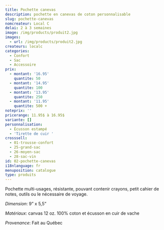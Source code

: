 ```yaml
---
title: Pochette canevas
description: pochette en canevas de coton personnalisable
slug: pochette-canevas
nomcreateur: Local C
delai: 2 à 3 semaines
image: /img/products/produit2.jpg
images:
  - url: /img/products/produit2.jpg
createurs: localc
categories:
  - Confort
  - Sac
  - Accessoire
prix:
  - montant: '16.95'
    quantite: 50
  - montant: '14.95'
    quantite: 100
  - montant: '13.95'
    quantite: 250
  - montant: '11.95'
    quantite: 500 +
noteprix: ''
pricerange: 11.95$ à 16.95$
variante: []
personnalisation:
  - Écusson estampé
  - 'Tirette de cuir '
crosssell:
  - 01-trousse-confort
  - 25-grand-sac
  - 26-moyen-sac
  - 28-sac-vin
id: 02-pochette-canevas
i18nlanguage: fr
menuposition: catalogue
type: produits
---
```


Pochette multi-usages, résistante, pouvant contenir crayons, petit cahier de notes, outils ou le nécessaire de voyage.

*Dimension*: 9” x 5,5”

*Matériaux*: canvas 12 oz. 100% coton et écusson en cuir de vache

*Provenance*: Fait au Québec 


